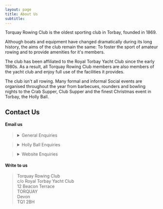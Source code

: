 ```yaml
---
layout: page
title: About Us
subtitle:  
---
```


Torquay Rowing Club is the oldest sporting club in Torbay, founded in 1869.

Although boats and equipment have changed dramatically during its long history, the aims of the club remain the same: To foster the sport of amateur rowing and to provide amenities for it's members.

The club has been affiliated to the Royal Torbay Yacht Club since the early 1980s. As a result, all Torquay Rowing Club members are also members of the yacht club and enjoy full use of the facilities it provides.

The club isn't all rowing. Many formal and informal Social events are organised throughout the year from barbecues, rounders and bowling nights to the Crab Supper, Club Supper and the finest Christmas event in Torbay, the Holly Ball.

## Contact Us

#### Email us

> <details>
>   <summary>General Enquiries</summary>
>   <br>
>   <a href="mailto:info@torquayrowingclub.co.uk">info@torquayrowingclub.co.uk</a>
> </details>  

> <details>
>  <summary>Holly Ball Enquiries</summary>
>  <br>
>  <a href="mailto:hollyball@torquayrowingclub.co.uk">hollyball@torquayrowingclub.co.uk</a>
> </details>  

> <details>
>   <summary>Website Enquiries</summary>
>   <br>
>   <a href="mailto:web@torquayrowingclub.co.uk">web@torquayrowingclub.co.uk</a>
> </details>  

#### Write to us

> Torquay Rowing Club  
  c/o Royal Torbay Yacht Club  
  12 Beacon Terrace  
  TORQUAY  
  Devon  
> TQ1 2BH
